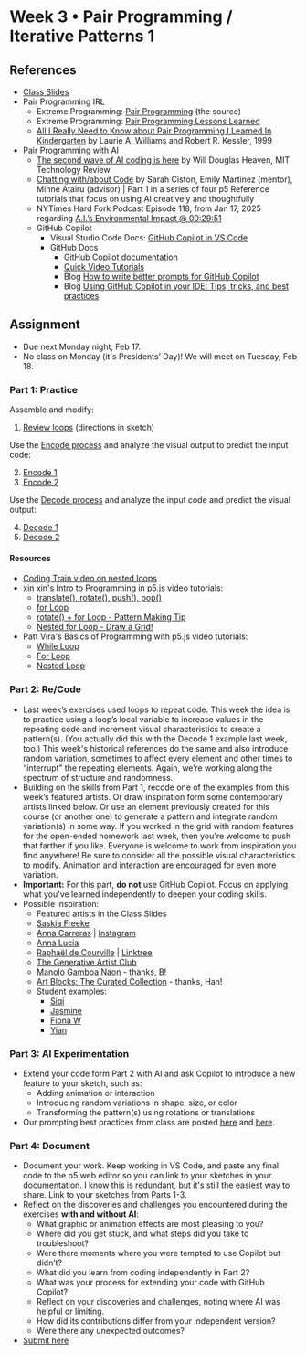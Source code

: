 # Week 3 • Pair Programming / Iterative Patterns 1

## References

- [Class
  Slides](https://drive.google.com/drive/folders/1HC5g1BO8moptbtgz-JwVVv9DldnW3Q_U?usp=sharing)
- Pair Programming IRL
  - Extreme Programming: [Pair
    Programming](http://www.extremeprogramming.org/rules/pair.html) (the source)
  - Extreme Programming: [Pair Programming Lessons
    Learned](http://www.extremeprogramming.org/stories/pair.html)
  - [All I Really Need to Know about Pair Programming I Learned In
    Kindergarten](https://drive.google.com/drive/u/1/folders/1HC5g1BO8moptbtgz-JwVVv9DldnW3Q_U)
    by Laurie A. Williams and  Robert R. Kessler, 1999
- Pair Programming with AI
  - [The second wave of AI coding is
    here](https://www.technologyreview.com/2025/01/20/1110180/the-second-wave-of-ai-coding-is-here/)
    by Will Douglas Heaven, MIT Technology Review
  - [Chatting with/about
    Code](https://p5js.org/tutorials/criticalai1-chatting-with-about-code/) by
    Sarah Ciston, Emily Martinez (mentor), Minne Atairu (advisor) | Part 1 in a
    series of four p5 Reference tutorials that focus on using AI creatively and
    thoughtfully
  - NYTimes Hard Fork Podcast Episode 118, from Jan 17, 2025 regarding [A.I.’s
    Environmental Impact @
    00:29:51](https://youtu.be/M6H37yRIuWw?t=1794)
  - GitHub Copilot
    - Visual Studio Code Docs: [GitHub Copilot in VS Code](https://code.visualstudio.com/docs/copilot/overview)
    - GitHub Docs
      - [GitHub Copilot documentation](https://docs.github.com/en/copilot)
      - [Quick Video Tutorials](https://github.com/features/copilot/tutorials)
      - Blog
        [How to write better prompts for GitHub
        Copilot](https://github.blog/developer-skills/github/how-to-write-better-prompts-for-github-copilot/)
      - Blog [Using GitHub Copilot in your IDE: Tips, tricks, and best
        practices](https://github.blog/developer-skills/github/how-to-use-github-copilot-in-your-ide-tips-tricks-and-best-practices/)

## Assignment

- Due next Monday night, Feb 17.
- No class on Monday (it's Presidents’ Day)! We will meet on Tuesday, Feb 18.

### Part 1: Practice

Assemble and modify:

1. [Review loops](https://editor.p5js.org/enickles/sketches/xTwj41nB9)
  (directions in sketch)

Use the [Encode
process](https://github.com/ellennickles/code-your-way-s25/blob/main/encode.md)
and analyze the visual output to predict the input code:

2. [Encode 1](https://editor.p5js.org/enickles/full/iu3hqCt1e)
3. [Encode 2](https://editor.p5js.org/enickles/full/sTAx_W5n_)

Use the [Decode
process](https://github.com/ellennickles/code-your-way-s25/blob/main/decode.md)
and analyze the input code and predict the visual output:

4. [Decode
   1](https://github.com/ellennickles/code-your-way-s25/blob/main/week3/decode1.js)
5. [Decode
   2](https://github.com/ellennickles/code-your-way-s25/blob/main/week3/decode2.js)

#### Resources

- [Coding Train video on nested
  loops](https://thecodingtrain.com/tracks/code-programming-with-p5-js/code/4-loops/2-nested)
- xin xin's Intro to Programming in p5.js video tutorials:
  - [translate(), rotate(), push(),
    pop()](https://www.youtube.com/watch?v=maTfm84mLbo)
  - [for Loop](https://www.youtube.com/watch?v=QdGeb0H5idM)
  - [rotate() + for Loop - Pattern Making
    Tip](https://www.youtube.com/watch?v=kP-RkS70Lm8)
  - [Nested for Loop - Draw a
    Grid!](https://www.youtube.com/watch?v=FAVvj1M6klc)
- Patt Vira's Basics of Programming with p5.js video tutorials:
  - [While Loop](https://www.pattvira.com/intro-to-creative-coding/while-loop)
  - [For Loop](https://www.pattvira.com/intro-to-creative-coding/for-loop)
  - [Nested Loop](https://www.pattvira.com/intro-to-creative-coding/nested-loop)

### Part 2: Re/Code

- Last week’s exercises used loops to repeat code. This week the idea is to
  practice using a loop’s local variable to increase values in the repeating
  code and increment visual characteristics to create a pattern(s). (You
  actually did this with the Decode 1 example last week, too.) This week's
  historical references do the same and also introduce random variation,
  sometimes to affect every element and other times to “interrupt” the repeating
  elements. Again, we’re working along the spectrum of structure and randomness.
- Building on the skills from Part 1, recode one of the examples from this
  week’s featured artists. Or draw inspiration form some contemporary artists
  linked below. Or use an element previously created for this course (or another
  one) to generate a pattern and integrate random variation(s) in some way. If
  you worked in the grid with random features for the open-ended homework last
  week, then you're welcome to push that farther if you like. Everyone is
  welcome to work from inspiration you find anywhere! Be sure to consider all
  the possible visual characteristics to modify. Animation and interaction are
  encouraged for even more variation.
- **Important:** For this part, **do not** use GitHub Copilot. Focus on applying what you've learned independently to deepen your coding skills.
- Possible inspiration:
  - Featured artists in the Class Slides
  - [Saskia Freeke](https://sasj.nl/portfolio/)
  - [Anna Carreras](https://www.annacarreras.com/) |
    [Instagram](https://www.instagram.com/annaluciacodes)
  - [Anna Lucia](https://twitter.com/annaluciacodes)
  - [Raphaël de Courville](https://twitter.com/sableraph) |
    [Linktree](https://linktr.ee/sableraph)
  - [The Generative Artist Club](https://www.genartclub.com/showcase)
  - [Manolo Gamboa Naon](https://www.behance.net/manoloide#) - thanks, B!
  - [Art Blocks: The Curated Collection](https://www.artblocks.io/marketplace/category/art-blocks-curated) - thanks, Han!
  - Student examples:
    - [Siqi](https://editor.p5js.org/enickles/full/PfRdRlwJi)
    - [Jasmine](https://editor.p5js.org/enickles/full/7o486SkI-)
    - [Fiona W](https://editor.p5js.org/enickles/full/H-6TkHyHX)
    - [Yian](https://editor.p5js.org/enickles/full/2MvpYKpF1)

### Part 3: AI Experimentation

- Extend your code form Part 2 with AI and ask Copilot to introduce a new feature to your sketch, such as:
  - Adding animation or interaction
  - Introducing random variations in shape, size, or color
  - Transforming the pattern(s) using rotations or translations
- Our prompting best practices from class are posted [here](https://docs.google.com/presentation/d/1SqPsTqoaC79kqSUfFKZlRV9K5EKHt4RwmpDykUbZOZQ/edit#slide=id.g2d8aea1fbec_0_119) and [here](https://docs.google.com/presentation/d/1SqPsTqoaC79kqSUfFKZlRV9K5EKHt4RwmpDykUbZOZQ/edit#slide=id.g2d8aea1fbec_0_125).

### Part 4: Document

- Document your work. Keep working in VS Code, and paste any final code to the
  p5 web editor so you can link to your sketches in your documentation. I know
  this is redundant, but it's still the easiest way to share. Link
  to your sketches from Parts 1-3.
- Reflect on the discoveries and challenges you encountered during the exercises
  **with and without AI**:
  - What graphic or animation effects are most pleasing to you?
  - Where did you get stuck, and what steps did you take to troubleshoot?
  - Were there moments where you were tempted to use Copilot but didn’t?
  - What did you learn from coding independently in Part 2?
  - What was your process for extending your code with GitHub Copilot?
  - Reflect on your discoveries and challenges, noting where AI was helpful or
    limiting.
  - How did its contributions differ from your independent version?
  - Were there any unexpected outcomes?
- [Submit here](https://forms.gle/CJZMpMpTeDxpvWv18)
